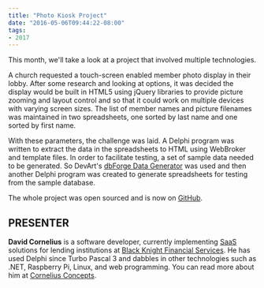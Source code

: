 ```yaml
---
title: "Photo Kiosk Project"
date: "2016-05-06T09:44:22-08:00"
tags:
- 2017
---
```


This month, we'll take a look at a project that involved multiple technologies.

A church requested a touch-screen enabled member photo display in their lobby. After some research and looking at options, it was decided the display would be built in HTML5 using jQuery libraries to provide picture zooming and layout control and so that it could work on multiple devices with varying screen sizes. The list of member names and picture filenames was maintained in two spreadsheets, one sorted by last name and one sorted by first name.

With these parameters, the challenge was laid. A Delphi program was written to extract the data in the spreadsheets to HTML using WebBroker and template files. In order to facilitate testing, a set of sample data needed to be generated. So DevArt's [dbForge Data Generator](https://www.devart.com/dbforge/sql/data-generator) was used and then another Delphi program was created to generate spreadsheets for testing from the sample database.

The whole project was open sourced and is now on [GitHub](https://github.com/corneliusdavid/PhotoKioskGenerator).

## PRESENTER ##

**David Cornelius** is a software developer, currently implementing [SaaS](https://en.wikipedia.org/wiki/Software_as_a_service) solutions for lending institutions at [Black Knight Financial Services](http://www.bkfs.com). He has used Delphi since Turbo Pascal 3 and dabbles in other technologies such as .NET, Raspberry Pi, Linux, and web programming. You can read more about him at [Cornelius Concepts](http://corneliusconcepts.com).
